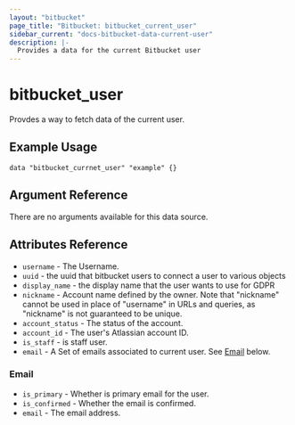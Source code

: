 ```yaml
---
layout: "bitbucket"
page_title: "Bitbucket: bitbucket_current_user"
sidebar_current: "docs-bitbucket-data-current-user"
description: |-
  Provides a data for the current Bitbucket user
---
```


# bitbucket\_user

Provdes a way to fetch data of the current user.

## Example Usage

```hcl
data "bitbucket_currnet_user" "example" {}
```

## Argument Reference

There are no arguments available for this data source.

## Attributes Reference

* `username` - The Username.
* `uuid` - the uuid that bitbucket users to connect a user to various objects
* `display_name` - the display name that the user wants to use for GDPR
* `nickname` - Account name defined by the owner. Note that "nickname" cannot be used in place of "username" in URLs and queries, as "nickname" is not guaranteed to be unique.
* `account_status` - The status of the account.
* `account_id` - The user's Atlassian account ID.
* `is_staff` - is staff user.
* `email` - A Set of emails associated to current user. See [Email](#email) below.

### Email

* `is_primary` - Whether is primary email for the user.
* `is_confirmed` - Whether the email is confirmed.
* `email` - The email address.

